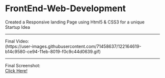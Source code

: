 # FrontEnd-Web-Development
Created a Responsive landing Page using Html5 &amp; CSS3 for a unique Startup Idea 
<hr>
Final Video:<br>
(https://user-images.githubusercontent.com/71458637/122164619-b14c9580-ce94-11eb-8019-f0c9c44d0639.gif)<br>
<hr>
Final Screenshot:<br>
<a href="https://user-images.githubusercontent.com/71458637/122160742-194bad80-ce8e-11eb-907f-796b518b3805.png">Click Here!<a/><br>
